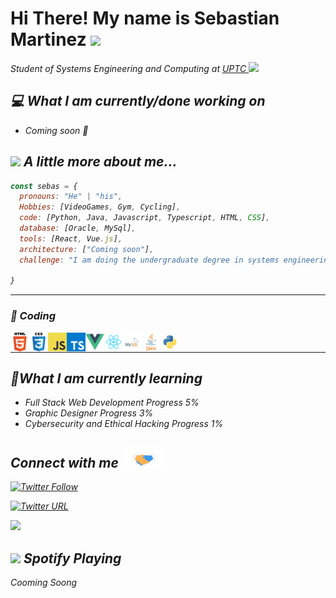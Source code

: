 # Hi There! My name is Sebastian Martinez <img src="https://blog.joypixels.com/content/images/2019/06/waving_hand_sign_1024.gif" width="30"/>

<p><em>Student of Systems Engineering and Computing at <a href="https://www.uptc.edu.co/sitio/portal/">UPTC </a><img src="https://media.giphy.com/media/fYSnHlufseco8Fh93Z/giphy.gif" width="30"></p>

## 💻 What I am currently/done working on

- Coming soon 🚀

## <img src="https://media4.giphy.com/media/Ll22OhMLAlVDb8UQWe/giphy.gif?cid=ecf05e474ojwxk1jee7kin9kmqu1sovn54z4utewiuuwxl9m&rid=giphy.gif&ct=s" width="50"> A little more about me...  



```javascript
const sebas = {
  pronouns: "He" | "his",
  Hobbies: [VideoGames, Gym, Cycling],
  code: [Python, Java, Javascript, Typescript, HTML, CSS],
  database: [Oracle, MySql],
  tools: [React, Vue.js],
  architecture: ["Coming soon"],
  challenge: "I am doing the undergraduate degree in systems engineering"
 
}
```

---
### 🚀 Coding

[<img align="left" alt="HTML5" width="30px" src="https://raw.githubusercontent.com/github/explore/80688e429a7d4ef2fca1e82350fe8e3517d3494d/topics/html/html.png" />][git]

[<img align="left" alt="CSS3" width="30px" src="https://raw.githubusercontent.com/github/explore/80688e429a7d4ef2fca1e82350fe8e3517d3494d/topics/css/css.png" />][git]

[<img align="left" alt="JavaScript" width="30px" src="https://raw.githubusercontent.com/github/explore/80688e429a7d4ef2fca1e82350fe8e3517d3494d/topics/javascript/javascript.png" />][git]

[<img align="left" alt="Typescript" width="30px" src="https://raw.githubusercontent.com/github/explore/80688e429a7d4ef2fca1e82350fe8e3517d3494d/topics/typescript/typescript.png" />][git]

[<img align="left" alt="Vue" width="30px" src="https://raw.githubusercontent.com/github/explore/80688e429a7d4ef2fca1e82350fe8e3517d3494d/topics/vue/vue.png" />][git]

[<img align="left" alt="React" width="30px" src="https://raw.githubusercontent.com/github/explore/80688e429a7d4ef2fca1e82350fe8e3517d3494d/topics/react/react.png" />][git]


[<img align="left" alt="MySQL" width="30px" src="https://raw.githubusercontent.com/github/explore/80688e429a7d4ef2fca1e82350fe8e3517d3494d/topics/mysql/mysql.png" />][git]

[<img align="left" alt="Java" width="30px" src="https://raw.githubusercontent.com/github/explore/80688e429a7d4ef2fca1e82350fe8e3517d3494d/topics/java/java.png" />][git]

[<img align="left" alt="Python" width="30px" src="https://raw.githubusercontent.com/github/explore/80688e429a7d4ef2fca1e82350fe8e3517d3494d/topics/python/python.png" />][git]


<br/>

---
<!-- LINKS-->
[git]: https://github.com/Sebastian01973



## 📖What I am currently learning

- Full Stack Web Development _Progress 5%_
- Graphic Designer _Progress 3%_
- Cybersecurity and Ethical Hacking _Progress 1%_

## Connect with me <img src="https://github.com/Sebastian01973/Sebastian01973/blob/main/resources/Hands.gif" height="32px">

[![Twitter Follow](https://img.shields.io/twitter/follow/sebastian01973?color=1DA1F2&label=sebas&logo=twitter&style=for-the-badge)](https://twitter.com/sebastian01973)


[![Twitter URL](https://img.shields.io/twitter/url?color=E33478&label=Sebas._.97&logo=instagram&style=for-the-badge&url=https%3A%2F%2Fwww.instagram.com%2Fsebas._.97%2F)](https://www.instagram.com/sebas._.97/)

<a href="mailto:sebastian0197333@gmail.com">
 <img src = "https://img.shields.io/badge/Gmail-D14836?style=for-the-badge&logo=gmail&logoColor=white">
</a>

 <br/>

## <img src="https://upload.wikimedia.org/wikipedia/commons/1/19/Spotify_logo_without_text.svg" width="50"> Spotify Playing

Cooming Soong
  
  

<!-- Inspired in Navis Code and Thaiane-->
